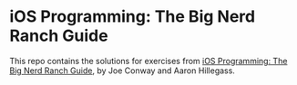 # iOS Programming: The Big Nerd Ranch Guide

This repo contains the solutions for exercises from [iOS Programming: The Big Nerd Ranch Guide][book], by Joe Conway and Aaron Hillegass.

[book]: http://www.bignerdranch.com/book/ios_programming_the_big_nerd_ranch_guide_rd_edition_

